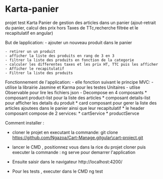 # Karta-panier
projet  test Karta Panier de gestion des articles dans un panier  (ajout-retrait du panier, calcul des prix hors Taxes de
 TTc,recherche filtrée et le recapitulatif en angular)

 But de lapplication:
    - ajouter un nouveau produit dans le panier
    
    - retirer un un produit
    - afficher la liste des produits en rang de 3 en 3
    - filtrer la liste des produits en fonction de la categorie
    - calculer les differentes taxes et les prix HT, TTC puis les afficher
    - Afficher le recapitulatif
    - Filtrer la liste des produits

 Fonctionnement de l'application:
    - elle fonction suivant le principe MVC:
    - utilise la librairie Jasmine et Karma pour les testes Unitaires
    - utlise Observable pour lire les fichiers json 
    - Decompose en 4 composants 
          * composant product-list pour la liste des articles
          * composant details-list pour afficher les details du produit
          * card composant pour gerer la liste des articles ajoutees dans le panier ainsi que leur recapitulatif
          * le header composant
       compose de 2 services:
          * cartService 
          * productServce
  
 
 Comment installer :
   - cloner le projet en executant la commande: 
         git clone https://github.com/Ngazoa/Cart-Manage.gitgular\cart-project.git

   - lancer le CMD , positionnez vous dans la rice du projet cloner puis  executer la commande :
        ng serve pour demarrer l'application

   - Ensuite saisir dans le navigateur 
        http://localhost:4200/

   - Pour les tests , executer dans le CMD 
         ng test
